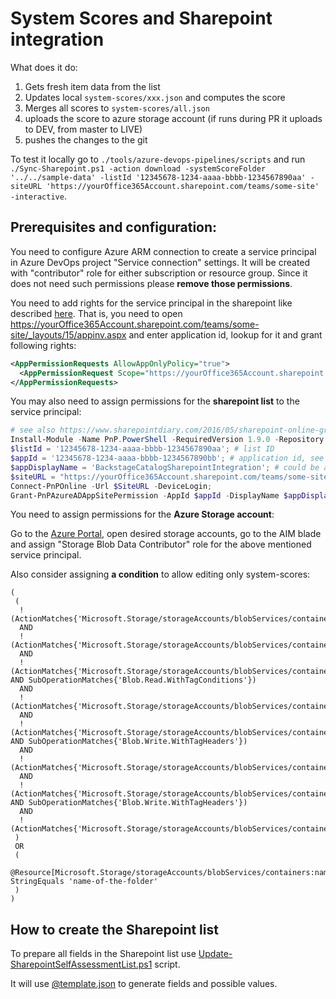# System Scores and Sharepoint integration

What does it do:

1. Gets fresh item data from the list
2. Updates local `system-scores/xxx.json` and computes the score
3. Merges all scores to `system-scores/all.json`
4. uploads the score to azure storage account (if runs during PR it uploads to DEV, from master to LIVE)
5. pushes the changes to the git

To test it locally go to `./tools/azure-devops-pipelines/scripts` and run `./Sync-Sharepoint.ps1 -action download -systemScoreFolder '../../sample-data' -listId '12345678-1234-aaaa-bbbb-1234567890aa' -siteURL 'https://yourOffice365Account.sharepoint.com/teams/some-site' -interactive`.

## Prerequisites and configuration:

You need to configure Azure ARM connection to create a service principal in Azure DevOps project "Service connection" settings. It will be created with "contributor" role for either subscription or resource group. Since it does not need such permissions please **remove those permissions**.

You need to add rights for the service principal in the sharepoint like described [here](https://docs.microsoft.com/en-us/sharepoint/dev/solution-guidance/security-apponly-azureacs). That is, you need to open <https://yourOffice365Account.sharepoint.com/teams/some-site/_layouts/15/appinv.aspx> and enter application id, lookup for it and grant following rights:

```xml
<AppPermissionRequests AllowAppOnlyPolicy="true">
  <AppPermissionRequest Scope="https://yourOffice365Account.sharepoint.com/teams/some-site" Right="Read" />
</AppPermissionRequests>
```

You may also need to assign permissions for the **sharepoint list** to the service principal:

```powershell
# see also https://www.sharepointdiary.com/2016/05/sharepoint-online-grant-permission-to-list-library-using-powershell.html
Install-Module -Name PnP.PowerShell -RequiredVersion 1.9.0 -Repository PSGallery -Scope CurrentUser -Force;
$listId = '12345678-1234-aaaa-bbbb-1234567890aa'; # list ID
$appId = '12345678-1234-aaaa-bbbb-1234567890bb'; # application id, see above
$appDisplayName = 'BackstageCatalogSharepointIntegration'; # could be anything, but please keep it aligned with the name of the app
$siteURL = "https://yourOffice365Account.sharepoint.com/teams/some-site";
Connect-PnPOnline -Url $SiteURL -DeviceLogin;
Grant-PnPAzureADAppSitePermission -AppId $appId -DisplayName $appDisplayName -Site $siteURL -Permissions Read
```

You need to assign permissions for the **Azure Storage account**:

Go to the [Azure Portal](https://portal.azure.com/), open desired storage accounts, go to the AIM blade and assign "Storage Blob Data Contributor" role for the above mentioned service principal.

Also consider assigning **a condition** to allow editing only system-scores:

```text
(
 (
  !(ActionMatches{'Microsoft.Storage/storageAccounts/blobServices/containers/blobs/delete'})
  AND
  !(ActionMatches{'Microsoft.Storage/storageAccounts/blobServices/containers/blobs/read'})
  AND
  !(ActionMatches{'Microsoft.Storage/storageAccounts/blobServices/containers/blobs/read'} AND SubOperationMatches{'Blob.Read.WithTagConditions'})
  AND
  !(ActionMatches{'Microsoft.Storage/storageAccounts/blobServices/containers/blobs/write'})
  AND
  !(ActionMatches{'Microsoft.Storage/storageAccounts/blobServices/containers/blobs/write'} AND SubOperationMatches{'Blob.Write.WithTagHeaders'})
  AND
  !(ActionMatches{'Microsoft.Storage/storageAccounts/blobServices/containers/blobs/add/action'})
  AND
  !(ActionMatches{'Microsoft.Storage/storageAccounts/blobServices/containers/blobs/add/action'} AND SubOperationMatches{'Blob.Write.WithTagHeaders'})
  AND
  !(ActionMatches{'Microsoft.Storage/storageAccounts/blobServices/containers/blobs/move/action'})
 )
 OR
 (
  @Resource[Microsoft.Storage/storageAccounts/blobServices/containers:name] StringEquals 'name-of-the-folder'
 )
)
```

## How to create the Sharepoint list

To prepare all fields in the Sharepoint list use [Update-SharepointSelfAssessmentList.ps1](scripts/Update-SharepointSelfAssessmentList.ps1) script.

It will use [@template.json](../../sample-data/@template.json) to generate fields and possible values.
